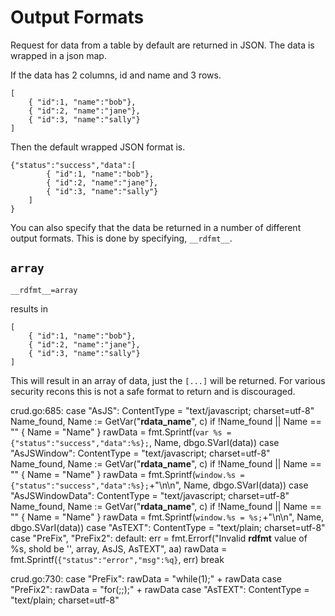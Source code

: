 
# Output Formats

Request for data from a table by default are returned in JSON.
The data is wrapped in a json map.

If the data has 2 columns, id and name and 3 rows.

```
[
	{ "id":1, "name":"bob"},
	{ "id":2, "name":"jane"},
	{ "id":3, "name":"sally"}
]
```

Then the default wrapped JSON format is.

```
{"status":"success","data":[
		{ "id":1, "name":"bob"},
		{ "id":2, "name":"jane"},
		{ "id":3, "name":"sally"}
	]
}
```

You can also specify that the data be returned in a number of different
output formats.  This is done by specifying, `__rdfmt__`.


## `array`

```
__rdfmt__=array
```

results in

```
[
	{ "id":1, "name":"bob"},
	{ "id":2, "name":"jane"},
	{ "id":3, "name":"sally"}
]
```

This will result in an array of data, just the `[...]` will be returned.
For various security recons this is not a safe format to return and is
discouraged.



crud.go:685:
				case "AsJS":
					ContentType = "text/javascript; charset=utf-8"
					Name_found, Name := GetVar("__rdata_name__", c)
					if !Name_found || Name == "" {
						Name = "Name"
					}
					rawData = fmt.Sprintf(`var %s = {"status":"success","data":%s};`, Name, dbgo.SVarI(data))
				case "AsJSWindow":
					ContentType = "text/javascript; charset=utf-8"
					Name_found, Name := GetVar("__rdata_name__", c)
					if !Name_found || Name == "" {
						Name = "Name"
					}
					rawData = fmt.Sprintf(`window.%s = {"status":"success","data":%s};`+"\n\n", Name, dbgo.SVarI(data))
				case "AsJSWindowData":
					ContentType = "text/javascript; charset=utf-8"
					Name_found, Name := GetVar("__rdata_name__", c)
					if !Name_found || Name == "" {
						Name = "Name"
					}
					rawData = fmt.Sprintf(`window.%s = %s;`+"\n\n", Name, dbgo.SVarI(data))
				case "AsTEXT":
					ContentType = "text/plain; charset=utf-8"
				case "PreFix", "PreFix2":
				default:
					err = fmt.Errorf("Invalid __rdfmt__ value of %s, shold be '', array, AsJS, AsTEXT", aa)
					rawData = fmt.Sprintf(`{"status":"error","msg":%q}`, err)
					break


crud.go:730:
				case "PreFix":
					rawData = "while(1);" + rawData
				case "PreFix2":
					rawData = "for(;;);" + rawData
				case "AsTEXT":
					ContentType = "text/plain; charset=utf-8"
